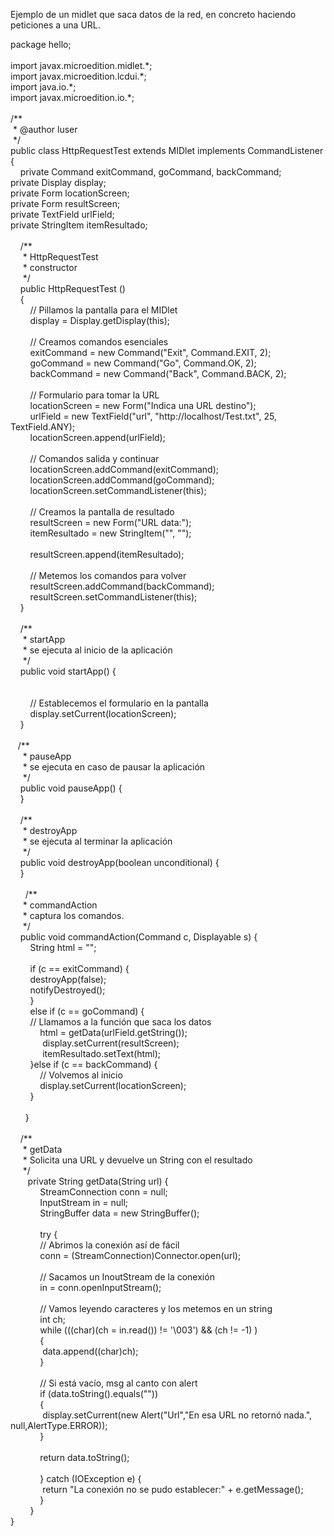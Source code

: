 <p>
	Ejemplo de un midlet que saca datos de la red, en concreto haciendo peticiones a una URL.</p>
<p>
	package hello;<br />
	<br />
	import javax.microedition.midlet.*;<br />
	import javax.microedition.lcdui.*;<br />
	import java.io.*;<br />
	import javax.microedition.io.*;<br />
	<br />
	/**<br />
	&nbsp;* @author luser<br />
	&nbsp;*/<br />
	public class HttpRequestTest extends MIDlet implements CommandListener {<br />
	&nbsp;&nbsp;&nbsp; private Command exitCommand, goCommand, backCommand;<br />
	private Display display;<br />
	private Form locationScreen;<br />
	private Form resultScreen;<br />
	private TextField urlField;<br />
	private StringItem itemResultado;<br />
	<br />
	&nbsp;&nbsp;&nbsp; /**<br />
	&nbsp;&nbsp;&nbsp;&nbsp; * HttpRequestTest<br />
	&nbsp;&nbsp;&nbsp;&nbsp; * constructor<br />
	&nbsp;&nbsp;&nbsp;&nbsp; */<br />
	&nbsp;&nbsp;&nbsp; public HttpRequestTest ()<br />
	&nbsp;&nbsp;&nbsp; {<br />
	&nbsp;&nbsp;&nbsp;&nbsp;&nbsp;&nbsp;&nbsp; // Pillamos la pantalla para el MIDlet<br />
	&nbsp;&nbsp;&nbsp;&nbsp;&nbsp;&nbsp;&nbsp; display = Display.getDisplay(this);<br />
	<br />
	&nbsp;&nbsp;&nbsp;&nbsp;&nbsp;&nbsp;&nbsp; // Creamos comandos esenciales<br />
	&nbsp;&nbsp;&nbsp;&nbsp;&nbsp;&nbsp;&nbsp; exitCommand = new Command(&quot;Exit&quot;, Command.EXIT, 2);<br />
	&nbsp;&nbsp;&nbsp;&nbsp;&nbsp;&nbsp;&nbsp; goCommand = new Command(&quot;Go&quot;, Command.OK, 2);<br />
	&nbsp;&nbsp;&nbsp;&nbsp;&nbsp;&nbsp;&nbsp; backCommand = new Command(&quot;Back&quot;, Command.BACK, 2);<br />
	<br />
	&nbsp;&nbsp;&nbsp;&nbsp;&nbsp;&nbsp;&nbsp; // Formulario para tomar la URL<br />
	&nbsp;&nbsp;&nbsp;&nbsp;&nbsp;&nbsp;&nbsp; locationScreen = new Form(&quot;Indica una URL destino&quot;);<br />
	&nbsp;&nbsp;&nbsp;&nbsp;&nbsp;&nbsp;&nbsp; urlField = new TextField(&quot;url&quot;, &quot;http://localhost/Test.txt&quot;, 25, TextField.ANY);<br />
	&nbsp;&nbsp;&nbsp;&nbsp;&nbsp;&nbsp;&nbsp; locationScreen.append(urlField);<br />
	<br />
	&nbsp;&nbsp;&nbsp;&nbsp;&nbsp;&nbsp;&nbsp; // Comandos salida y continuar<br />
	&nbsp;&nbsp;&nbsp;&nbsp;&nbsp;&nbsp;&nbsp; locationScreen.addCommand(exitCommand);<br />
	&nbsp;&nbsp;&nbsp;&nbsp;&nbsp;&nbsp;&nbsp; locationScreen.addCommand(goCommand);<br />
	&nbsp;&nbsp;&nbsp;&nbsp;&nbsp;&nbsp;&nbsp; locationScreen.setCommandListener(this);<br />
	<br />
	&nbsp;&nbsp;&nbsp;&nbsp;&nbsp;&nbsp;&nbsp; // Creamos la pantalla de resultado<br />
	&nbsp;&nbsp;&nbsp;&nbsp;&nbsp;&nbsp;&nbsp; resultScreen = new Form(&quot;URL data:&quot;);<br />
	&nbsp;&nbsp;&nbsp;&nbsp;&nbsp;&nbsp;&nbsp; itemResultado = new StringItem(&quot;&quot;, &quot;&quot;);<br />
	<br />
	&nbsp;&nbsp;&nbsp;&nbsp;&nbsp;&nbsp;&nbsp; resultScreen.append(itemResultado);<br />
	&nbsp;&nbsp; &nbsp;<br />
	&nbsp;&nbsp;&nbsp;&nbsp;&nbsp;&nbsp;&nbsp; // Metemos los comandos para volver<br />
	&nbsp;&nbsp;&nbsp;&nbsp;&nbsp;&nbsp;&nbsp; resultScreen.addCommand(backCommand);<br />
	&nbsp;&nbsp;&nbsp;&nbsp;&nbsp;&nbsp;&nbsp; resultScreen.setCommandListener(this);<br />
	&nbsp;&nbsp;&nbsp; }<br />
	<br />
	&nbsp;&nbsp;&nbsp; /**<br />
	&nbsp;&nbsp;&nbsp;&nbsp; * startApp<br />
	&nbsp;&nbsp;&nbsp;&nbsp; * se ejecuta al inicio de la aplicaci&oacute;n<br />
	&nbsp;&nbsp;&nbsp;&nbsp; */<br />
	&nbsp;&nbsp;&nbsp; public void startApp() {<br />
	<br />
	<br />
	&nbsp;&nbsp;&nbsp;&nbsp;&nbsp;&nbsp;&nbsp; // Establecemos el formulario en la pantalla<br />
	&nbsp;&nbsp;&nbsp;&nbsp;&nbsp;&nbsp;&nbsp; display.setCurrent(locationScreen);<br />
	&nbsp;&nbsp;&nbsp; }<br />
	<br />
	&nbsp;&nbsp; /**<br />
	&nbsp;&nbsp;&nbsp;&nbsp; * pauseApp<br />
	&nbsp;&nbsp;&nbsp;&nbsp; * se ejecuta en caso de pausar la aplicaci&oacute;n<br />
	&nbsp;&nbsp;&nbsp;&nbsp; */<br />
	&nbsp;&nbsp;&nbsp; public void pauseApp() {<br />
	&nbsp;&nbsp;&nbsp; }<br />
	<br />
	&nbsp;&nbsp;&nbsp; /**<br />
	&nbsp;&nbsp;&nbsp;&nbsp; * destroyApp<br />
	&nbsp;&nbsp;&nbsp;&nbsp; * se ejecuta al terminar la aplicaci&oacute;n<br />
	&nbsp;&nbsp;&nbsp;&nbsp; */<br />
	&nbsp;&nbsp;&nbsp; public void destroyApp(boolean unconditional) {<br />
	&nbsp;&nbsp;&nbsp; }<br />
	<br />
	&nbsp;&nbsp;&nbsp;&nbsp;&nbsp; /**<br />
	&nbsp;&nbsp;&nbsp;&nbsp; * commandAction<br />
	&nbsp;&nbsp;&nbsp;&nbsp; * captura los comandos.<br />
	&nbsp;&nbsp;&nbsp;&nbsp; */<br />
	&nbsp;&nbsp;&nbsp; public void commandAction(Command c, Displayable s) {<br />
	&nbsp;&nbsp;&nbsp;&nbsp;&nbsp;&nbsp;&nbsp; String html = &quot;&quot;;<br />
	<br />
	&nbsp;&nbsp;&nbsp;&nbsp;&nbsp;&nbsp;&nbsp; if (c == exitCommand) {<br />
	&nbsp;&nbsp;&nbsp;&nbsp;&nbsp;&nbsp;&nbsp; destroyApp(false);<br />
	&nbsp;&nbsp;&nbsp;&nbsp;&nbsp;&nbsp;&nbsp; notifyDestroyed();<br />
	&nbsp;&nbsp;&nbsp;&nbsp;&nbsp;&nbsp;&nbsp; }<br />
	&nbsp;&nbsp;&nbsp;&nbsp;&nbsp;&nbsp;&nbsp; else if (c == goCommand) {<br />
	&nbsp;&nbsp;&nbsp;&nbsp;&nbsp;&nbsp;&nbsp; // Llamamos a la funci&oacute;n que saca los datos<br />
	&nbsp;&nbsp;&nbsp;&nbsp;&nbsp;&nbsp;&nbsp;&nbsp;&nbsp;&nbsp;&nbsp; html = getData(urlField.getString());<br />
	&nbsp;&nbsp;&nbsp;&nbsp;&nbsp;&nbsp;&nbsp;&nbsp;&nbsp;&nbsp;&nbsp;&nbsp; display.setCurrent(resultScreen);<br />
	&nbsp;&nbsp;&nbsp;&nbsp;&nbsp;&nbsp;&nbsp;&nbsp;&nbsp;&nbsp;&nbsp;&nbsp; itemResultado.setText(html);<br />
	&nbsp;&nbsp;&nbsp;&nbsp;&nbsp;&nbsp;&nbsp; }else if (c == backCommand) {<br />
	&nbsp;&nbsp;&nbsp;&nbsp;&nbsp;&nbsp;&nbsp;&nbsp;&nbsp;&nbsp;&nbsp; // Volvemos al inicio<br />
	&nbsp;&nbsp;&nbsp;&nbsp;&nbsp;&nbsp;&nbsp;&nbsp;&nbsp;&nbsp;&nbsp; display.setCurrent(locationScreen);<br />
	&nbsp;&nbsp;&nbsp;&nbsp;&nbsp;&nbsp;&nbsp; }<br />
	&nbsp;&nbsp;&nbsp;&nbsp;&nbsp; &nbsp;<br />
	&nbsp;&nbsp;&nbsp;&nbsp;&nbsp; }<br />
	<br />
	&nbsp;&nbsp;&nbsp; /**<br />
	&nbsp;&nbsp;&nbsp;&nbsp; * getData<br />
	&nbsp;&nbsp;&nbsp;&nbsp; * Solicita una URL y devuelve un String con el resultado<br />
	&nbsp;&nbsp;&nbsp;&nbsp; */<br />
	&nbsp;&nbsp;&nbsp;&nbsp;&nbsp;&nbsp; private String getData(String url) {<br />
	&nbsp;&nbsp;&nbsp;&nbsp;&nbsp;&nbsp;&nbsp;&nbsp;&nbsp;&nbsp;&nbsp; StreamConnection conn = null;<br />
	&nbsp;&nbsp;&nbsp;&nbsp;&nbsp;&nbsp;&nbsp;&nbsp;&nbsp;&nbsp;&nbsp; InputStream in = null;<br />
	&nbsp;&nbsp;&nbsp;&nbsp;&nbsp;&nbsp;&nbsp;&nbsp;&nbsp;&nbsp;&nbsp; StringBuffer data = new StringBuffer();<br />
	&nbsp;&nbsp;&nbsp;&nbsp;&nbsp;&nbsp;&nbsp;&nbsp;&nbsp;&nbsp; &nbsp;<br />
	&nbsp;&nbsp;&nbsp;&nbsp;&nbsp;&nbsp;&nbsp;&nbsp;&nbsp;&nbsp;&nbsp; try {<br />
	&nbsp;&nbsp;&nbsp;&nbsp;&nbsp;&nbsp;&nbsp;&nbsp;&nbsp;&nbsp;&nbsp; // Abrimos la conexi&oacute;n as&iacute; de f&aacute;cil<br />
	&nbsp;&nbsp;&nbsp;&nbsp;&nbsp;&nbsp;&nbsp;&nbsp;&nbsp;&nbsp;&nbsp; conn = (StreamConnection)Connector.open(url);<br />
	<br />
	&nbsp;&nbsp;&nbsp;&nbsp;&nbsp;&nbsp;&nbsp;&nbsp;&nbsp;&nbsp;&nbsp; // Sacamos un InoutStream de la conexi&oacute;n<br />
	&nbsp;&nbsp;&nbsp;&nbsp;&nbsp;&nbsp;&nbsp;&nbsp;&nbsp;&nbsp;&nbsp; in = conn.openInputStream();<br />
	<br />
	&nbsp;&nbsp;&nbsp;&nbsp;&nbsp;&nbsp;&nbsp;&nbsp;&nbsp;&nbsp;&nbsp; // Vamos leyendo caracteres y los metemos en un string<br />
	&nbsp;&nbsp;&nbsp;&nbsp;&nbsp;&nbsp;&nbsp;&nbsp;&nbsp;&nbsp;&nbsp; int ch;<br />
	&nbsp;&nbsp;&nbsp;&nbsp;&nbsp;&nbsp;&nbsp;&nbsp;&nbsp;&nbsp;&nbsp; while (((char)(ch = in.read()) != &#39;\003&#39;) &amp;&amp; (ch != -1) )<br />
	&nbsp;&nbsp;&nbsp;&nbsp;&nbsp;&nbsp;&nbsp;&nbsp;&nbsp;&nbsp;&nbsp; {&nbsp;&nbsp;&nbsp; &nbsp;<br />
	&nbsp;&nbsp;&nbsp;&nbsp;&nbsp;&nbsp;&nbsp;&nbsp;&nbsp;&nbsp;&nbsp;&nbsp; data.append((char)ch);<br />
	&nbsp;&nbsp;&nbsp;&nbsp;&nbsp;&nbsp;&nbsp;&nbsp;&nbsp;&nbsp;&nbsp; }<br />
	<br />
	&nbsp;&nbsp;&nbsp;&nbsp;&nbsp;&nbsp;&nbsp;&nbsp;&nbsp;&nbsp;&nbsp; // Si est&aacute; vac&iacute;o, msg al canto con alert<br />
	&nbsp;&nbsp;&nbsp;&nbsp;&nbsp;&nbsp;&nbsp;&nbsp;&nbsp;&nbsp;&nbsp; if (data.toString().equals(&quot;&quot;))<br />
	&nbsp;&nbsp;&nbsp;&nbsp;&nbsp;&nbsp;&nbsp;&nbsp;&nbsp;&nbsp;&nbsp; {<br />
	&nbsp;&nbsp;&nbsp;&nbsp;&nbsp;&nbsp;&nbsp;&nbsp;&nbsp;&nbsp;&nbsp;&nbsp; display.setCurrent(new Alert(&quot;Url&quot;,&quot;En esa URL no retorn&oacute; nada.&quot;, null,AlertType.ERROR));<br />
	&nbsp;&nbsp;&nbsp;&nbsp;&nbsp;&nbsp;&nbsp;&nbsp;&nbsp;&nbsp;&nbsp; }<br />
	<br />
	&nbsp;&nbsp;&nbsp;&nbsp;&nbsp;&nbsp;&nbsp;&nbsp;&nbsp;&nbsp;&nbsp; return data.toString();<br />
	<br />
	&nbsp;&nbsp;&nbsp;&nbsp;&nbsp;&nbsp;&nbsp;&nbsp;&nbsp;&nbsp;&nbsp; } catch (IOException e) {<br />
	&nbsp;&nbsp;&nbsp;&nbsp;&nbsp;&nbsp;&nbsp;&nbsp;&nbsp;&nbsp;&nbsp;&nbsp; return &quot;La conexi&oacute;n no se pudo establecer:&quot; + e.getMessage();<br />
	&nbsp;&nbsp;&nbsp;&nbsp;&nbsp;&nbsp;&nbsp;&nbsp;&nbsp;&nbsp;&nbsp; }<br />
	&nbsp;&nbsp;&nbsp;&nbsp;&nbsp;&nbsp;&nbsp; }<br />
	}<br />
	&nbsp;</p>
